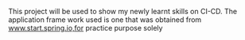This project will be used to show my newly learnt skills on CI-CD. The application frame work used is one that was obtained from www.start.spring.io,for practice purpose solely
